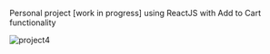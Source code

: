 Personal project [work in progress] using ReactJS with Add to Cart functionality

![project4](https://github.com/user-attachments/assets/af8d295e-4527-4f10-b96c-d3e6a23d2ba5)
